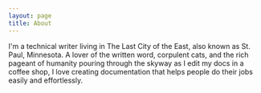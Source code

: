 ```yaml
---
layout: page
title: About
---
```


I'm a technical writer living in The Last City of the East, also known as St. Paul, Minnesota. A lover of the written word, corpulent cats, and the rich pageant of humanity pouring through the skyway as I edit my docs in a coffee shop, I love creating documentation that helps people do their jobs easily and effortlessly. 

     
